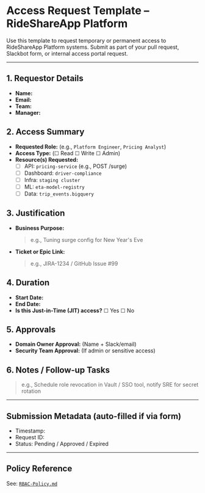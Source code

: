 # Access Request Template – RideShareApp Platform

Use this template to request temporary or permanent access to RideShareApp Platform systems. Submit as part of your pull request, Slackbot form, or internal access portal request.

---

## 1. Requestor Details
- **Name:**
- **Email:**
- **Team:**
- **Manager:**

## 2. Access Summary
- **Requested Role:** (e.g., `Platform Engineer`, `Pricing Analyst`)
- **Access Type:** (☐ Read ☐ Write ☐ Admin)
- **Resource(s) Requested:**
  - [ ] API: `pricing-service` (e.g., POST /surge)
  - [ ] Dashboard: `driver-compliance`
  - [ ] Infra: `staging cluster`
  - [ ] ML: `eta-model-registry`
  - [ ] Data: `trip_events.bigquery`

## 3. Justification
- **Business Purpose:**
  > e.g., Tuning surge config for New Year's Eve

- **Ticket or Epic Link:**
  > e.g., JIRA-1234 / GitHub Issue #99

## 4. Duration
- **Start Date:**
- **End Date:**
- **Is this Just-in-Time (JIT) access?** ☐ Yes ☐ No

## 5. Approvals
- **Domain Owner Approval:** (Name + Slack/email)
- **Security Team Approval:** (If admin or sensitive access)

## 6. Notes / Follow-up Tasks
> e.g., Schedule role revocation in Vault / SSO tool, notify SRE for secret rotation

---

## Submission Metadata (auto-filled if via form)
- Timestamp:
- Request ID:
- Status: Pending / Approved / Expired

---

## Policy Reference
See: [`RBAC-Policy.md`](./RBAC-Policy.md)

